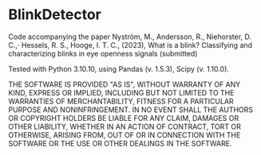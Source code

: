 # BlinkDetector
Code accompanying the paper Nyström, M., Andersson, R., Niehorster, D. C.,· Hessels, R. S., Hooge, I. T. C., (2023), What is a blink? Classifying and characterizing blinks in eye openness signals (submitted)

Tested with Python 3.10.10, using Pandas (v. 1.5.3), Scipy (v. 1.10.0).

THE SOFTWARE IS PROVIDED "AS IS", WITHOUT WARRANTY OF ANY KIND, EXPRESS OR
IMPLIED, INCLUDING BUT NOT LIMITED TO THE WARRANTIES OF MERCHANTABILITY,
FITNESS FOR A PARTICULAR PURPOSE AND NONINFRINGEMENT. IN NO EVENT SHALL THE
AUTHORS OR COPYRIGHT HOLDERS BE LIABLE FOR ANY CLAIM, DAMAGES OR OTHER
LIABILITY, WHETHER IN AN ACTION OF CONTRACT, TORT OR OTHERWISE, ARISING FROM,
OUT OF OR IN CONNECTION WITH THE SOFTWARE OR THE USE OR OTHER DEALINGS IN THE
SOFTWARE.

